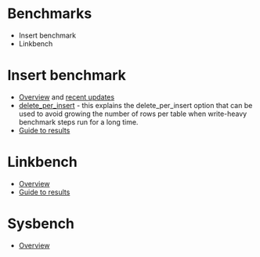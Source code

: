 
# Benchmarks

* Insert benchmark
* Linkbench

# Insert benchmark

* [Overview](http://smalldatum.blogspot.com/2017/06/the-insert-benchmark.html) and [recent updates](http://smalldatum.blogspot.com/2020/07/updates-for-insert-benchmark.html)
* [delete_per_insert](http://smalldatum.blogspot.com/2023/05/updates-to-insert-benchmark.html) - this explains the delete_per_insert option that can be used to avoid growing the number of rows per table when write-heavy benchmark steps run for a long time.
* [Guide to results](ibench-results.md)

# Linkbench

* [Overview](http://smalldatum.blogspot.com/2017/06/all-about-linkbench.html)
* [Guide to results](linkbench-results.md)

# Sysbench

* [Overview](http://smalldatum.blogspot.com/2023/03/how-i-run-sysbench.html)
